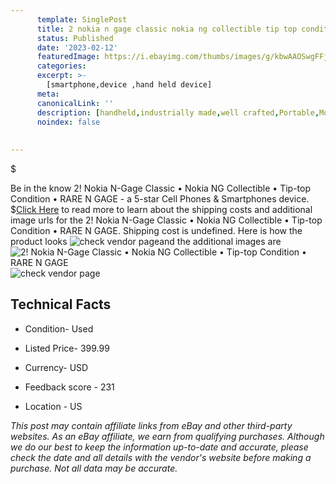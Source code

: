```yaml
---
      template: SinglePost
      title: 2 nokia n gage classic nokia ng collectible tip top condition rare n gage
      status: Published
      date: '2023-02-12'
      featuredImage: https://i.ebayimg.com/thumbs/images/g/kbwAAOSwgFFjwK~J/s-l225.jpg
      categories: 
      excerpt: >-
        [smartphone,device ,hand held device]
      meta:
      canonicalLink: ''
      description: [handheld,industrially made,well crafted,Portable,Mobile,Compact,Convenient,Lightweight,Maneuverable,Man-portable,Miniature,Carriable,Hand-held,Light,Holdable,Transportable,Mobile device,Pocket-sized,On-the-go,Wireless,Cordless,Compact size,Convenient size, smartphone,device ,hand held device]
      noindex: false
      
        
---
```

$

Be in the know 2! Nokia N-Gage Classic • Nokia NG Collectible • Tip-top Condition • RARE N GAGE - a 5-star Cell Phones & Smartphones device.
$[Click Here](https://www.ebay.com/itm/314321543092?hash=item492f061fb4%3Ag%3AkbwAAOSwgFFjwK%7EJ&mkevt=1&mkcid=1&mkrid=711-53200-19255-0&campid=%253CePNCampaignId%253E&customid=%253CreferenceId%253E&toolid=10049) to read more to learn about the shipping costs and additional image urls for the 2! Nokia N-Gage Classic • Nokia NG Collectible • Tip-top Condition • RARE N GAGE. Shipping cost is undefined. Here is how the product looks ![check vendor page](https://i.ebayimg.com/thumbs/images/g/kbwAAOSwgFFjwK~J/s-l225.jpg)and the additional images are![2! Nokia N-Gage Classic • Nokia NG Collectible • Tip-top Condition • RARE N GAGE](https://i.ebayimg.com/images/g/kbwAAOSwgFFjwK~J/s-l1600.jpg)![check vendor page](https://origin-galleryplus.ebayimg.com/ws/web/314321543092_2_0_1/225x225.jpg,https://origin-galleryplus.ebayimg.com/ws/web/314321543092_3_0_1/225x225.jpg,https://origin-galleryplus.ebayimg.com/ws/web/314321543092_4_0_1/225x225.jpg)



 ## Technical Facts 



     
      

 - Condition- Used 


      

 - Listed Price- 399.99 


      

 - Currency- USD 


      

 - Feedback score - 231 


      

 - Location - US 


      
      

 *_This post may contain affiliate links from eBay and other third-party websites. As an eBay affiliate, we earn from qualifying purchases. Although we do our best to keep the information up-to-date and accurate, please check the date and all details with the vendor's website before making a purchase. Not all data may be accurate._*







